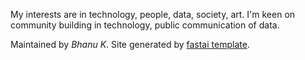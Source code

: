 <link rel="me" href="https://twitter.com/thoughtisdead" />
<link rel="me" href="https://github.com/bkamapantula" />

My interests are in technology, people, data, society, art. I'm keen on community building in technology, public communication of data.

Maintained by *Bhanu K*. Site generated by [fastai template](https://github.com/fastai/fast_template).
